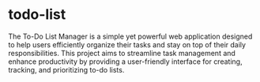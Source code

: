 # todo-list
The To-Do List Manager is a simple yet powerful web application designed to help users efficiently organize their tasks and stay on top of their daily responsibilities. This project aims to streamline task management and enhance productivity by providing a user-friendly interface for creating, tracking, and prioritizing to-do lists.
